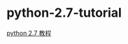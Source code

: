 # python-2.7-tutorial
[python 2.7 教程](http://www.liaoxuefeng.com/wiki/001374738125095c955c1e6d8bb493182103fac9270762a000)
